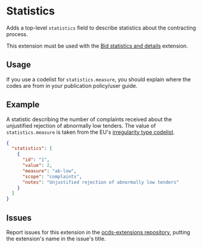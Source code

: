 # Statistics

Adds a top-level `statistics` field to describe statistics about the contracting process.

This extension must be used with the [Bid statistics and details](https://extensions.open-contracting.org/en/extensions/bids/master/) extension.

## Usage

If you use a codelist for `statistics.measure`, you should explain where the codes are from in your publication policy/user guide.

## Example

A statistic describing the number of complaints received about the unjustified rejection of abnormally low tenders. The value of `statistics.measure` is taken from the EU's [irregularity type codelist](https://op.europa.eu/en/web/eu-vocabularies/concept-scheme/-/resource?uri=http://publications.europa.eu/resource/authority/irregularity-type).

```json
{
  "statistics": [
    {
      "id": "1",
      "value": 2,
      "measure": "ab-low",
      "scope": "complaints",
      "notes": "Unjustified rejection of abnormally low tenders"
    }
  ]
}
```

## Issues

Report issues for this extension in the [ocds-extensions repository](https://github.com/open-contracting/ocds-extensions/issues), putting the extension's name in the issue's title.

